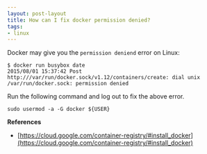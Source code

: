 ```yaml
---
layout: post-layout
title: How can I fix docker permission denied?
tags:
- linux
---
```


Docker may give you the `permission deniend` error on Linux:

    $ docker run busybox date
    2015/08/01 15:37:42 Post
    http:///var/run/docker.sock/v1.12/containers/create: dial unix
    /var/run/docker.sock: permission denied

Run the following command and log out to fix the above error.

    sudo usermod -a -G docker ${USER}

**References**  

- [https://cloud.google.com/container-registry/#install_docker](https://cloud.google.com/container-registry/#install_docker)


